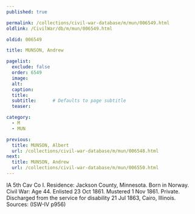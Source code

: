 ```yaml
---
published: true

permalink: /collections/civil-war-database/m/mun/006549.html
oldlink: /CivilWar/db/m/mun/006549.html

oldid: 006549

title: MUNSON, Andrew

pagelist:
  exclude: false
  order: 6549
  image: 
  alt:
  caption:
  title:
  subtitle:      # Defaults to page subtitle
  teaser:

category: 
  - M 
  - MUN

previous:
  title: MUNSON, Albert
  url: /collections/civil-war-database/m/mun/006548.html  
next:
  title: MUNSON, Andrew
  url: /collections/civil-war-database/m/mun/006550.html   
---
```

IA 5th Cav Co I. Residence: Jackson County, Minnesota. Born in Norway. Civil War: Age 44. Enlisted 23 Oct 1861. Mustered 1 Nov 1861. Private. Discharged from the service for disability 21 Jul 1863, Cairo, Illinois. Sources: (ISW-IV p956)